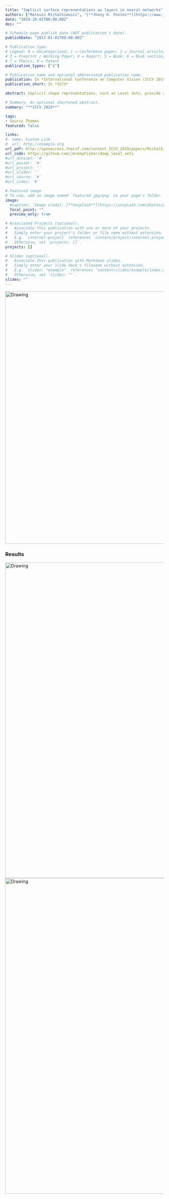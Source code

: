 ```yaml
---
title: "Implicit surface representations as layers in neural networks"
authors: ["Mateusz Michalkiewicz", "[**Jhony K. Pontes**](https://www.jhonykaesemodel.com)", "[Dominic Jack](https://jackd.github.io/)", "[Mahsa Baktashmotlagh](https://researchers.uq.edu.au/researcher/23393)" ,"[Anders Eriksson](http://aeriksson.net/)"]
date: "2019-10-01T00:00:00Z"
doi: ""

# Schedule page publish date (NOT publication's date).
publishDate: "2017-01-01T00:00:00Z"

# Publication type.
# Legend: 0 = Uncategorized; 1 = Conference paper; 2 = Journal article;
# 3 = Preprint / Working Paper; 4 = Report; 5 = Book; 6 = Book section;
# 7 = Thesis; 8 = Patent
publication_types: ["1"]

# Publication name and optional abbreviated publication name.
publication: In *International Conference on Computer Vision (ICCV 2019)*
publication_short: In *ICCV*

abstract: Implicit shape representations, such as Level Sets, provide a very elegant formulation for performing computations involving curves and surfaces. However, including implicit representations into canonical Neural Network formulations is far from straightforward. This has consequently restricted existing approaches to shape inference, to significantly less effective representations, perhaps most commonly voxels occupancy maps or sparse point clouds. To overcome this limitation we propose a novel formulation that permits the use of implicit representations of curves and surfaces, of arbitrary topology, as individual layers in Neural Network architectures with end-to-end trainability. Specifically, we propose to represent the output as an oriented level set of a continuous and discretised embedding function. We investigate the benefits of our approach on the task of 3D shape prediction from a single image and demonstrate its ability to produce a more accurate reconstruction compared to voxel-based representations. We further show that our model is flexible and can be applied to a variety of shape inference problems.

# Summary. An optional shortened abstract.
summary: "**ICCV 2019**"

tags:
- Source Themes
featured: false

links:
#- name: Custom Link
#  url: http://example.org
url_pdf: http://openaccess.thecvf.com/content_ICCV_2019/papers/Michalkiewicz_Implicit_Surface_Representations_As_Layers_in_Neural_Networks_ICCV_2019_paper.pdf
url_code: https://github.com/JeremyFisher/deep_level_sets
#url_dataset: '#'
#url_poster: '#'
#url_project: ''
#url_slides: ''
#url_source: '#'
#url_video: '#'

# Featured image
# To use, add an image named `featured.jpg/png` to your page's folder.
image:
  #caption: 'Image credit: [**Unsplash**](https://unsplash.com/photos/pLCdAaMFLTE)'
  focal_point: ""
  preview_only: true

# Associated Projects (optional).
#   Associate this publication with one or more of your projects.
#   Simply enter your project's folder or file name without extension.
#   E.g. `internal-project` references `content/project/internal-project/index.md`.
#   Otherwise, set `projects: []`.
projects: []

# Slides (optional).
#   Associate this publication with Markdown slides.
#   Simply enter your slide deck's filename without extension.
#   E.g. `slides: "example"` references `content/slides/example/index.md`.
#   Otherwise, set `slides: ""`.
slides: ""
---
```


<img src="/media/deeplevelsets.jpg" alt="Drawing" style="width: 800px;"/>

### Results
<img src="/media/deeplevelsets_2.png" alt="Drawing" style="width: 1000px;"/>
<img src="/media/deeplevelsets_1.png" alt="Drawing" style="width: 1000px;"/>
